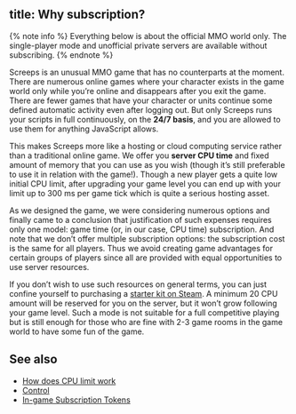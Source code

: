 title: Why subscription?
---

{% note info %}
Everything below is about the official MMO world only. The single-player mode and unofficial private servers are available without subscribing.
{% endnote %}

Screeps is an unusual MMO game that has no counterparts at the moment. There are numerous online games where your character exists in the game world only while you’re online and disappears after you exit the game. There are fewer games that have your character or units continue some defined automatic activity even after logging out. But only Screeps runs your scripts in full continuously, on the **24/7 basis**, and you are allowed to use them for anything JavaScript allows. 

This makes Screeps more like a hosting or cloud computing service rather than a traditional online game. We offer you **server CPU time** and fixed amount of memory that you can use as you wish (though it’s still preferable to use it in relation with the game!). Though a new player gets a quite low initial CPU limit, after upgrading your game level you can end up with your limit up to 300 ms per game tick which is quite a serious hosting asset. 

As we designed the game, we were considering numerous options and finally came to a conclusion that justification of such expenses requires only one model: game time (or, in our case, CPU time) subscription. And note that we don’t offer multiple subscription options: the subscription cost is the same for all players. Thus we avoid creating game advantages for certain groups of players since all are provided with equal opportunities to use server resources. 

If you don’t wish to use such resources on general terms, you can just confine yourself to purchasing a [starter kit on Steam](http://store.steampowered.com/app/464350). A minimum 20 CPU amount will be reserved for you on the server, but it won’t grow following your game level. Such a mode is not suitable for a full competitive playing but is still enough for those who are fine with 2-3 game rooms in the game world to have some fun of the game. 

## See also

*   [How does CPU limit work](/cpu-limit.html)
*   [Control](/control.html)
*   [In-game Subscription Tokens](/market.html#Subscription-Tokens)
